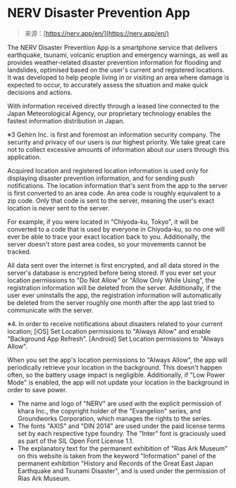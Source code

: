 <!--yml
category: 未分类
date: 2024-05-27 14:23:32
-->

# NERV Disaster Prevention App

> 来源：[https://nerv.app/en/](https://nerv.app/en/)

The NERV Disaster Prevention App is a smartphone service that delivers earthquake, tsunami, volcanic eruption and emergency warnings, as well as provides weather-related disaster prevention information for flooding and landslides, optimised based on the user's current and registered locations. It was developed to help people living in or visiting an area where damage is expected to occur, to accurately assess the situation and make quick decisions and actions.

With information received directly through a leased line connected to the Japan Meteorological Agency, our proprietary technology enables the fastest information distribution in Japan.

※3 Gehirn Inc. is first and foremost an information security company. The security and privacy of our users is our highest priority. We take great care not to collect excessive amounts of information about our users through this application.

Acquired location and registered location information is used only for displaying disaster prevention information, and for sending push notifications. The location information that's sent from the app to the server is first converted to an area code. An area code is roughly equivalent to a zip code. Only that code is sent to the server, meaning the user's exact location is never sent to the server.

For example, if you were located in "Chiyoda-ku, Tokyo", it will be converted to a code that is used by everyone in Chiyoda-ku, so no one will ever be able to trace your exact location back to you. Additionally, the server doesn't store past area codes, so your movements cannot be tracked.

All data sent over the internet is first encrypted, and all data stored in the server's database is encrypted before being stored. If you ever set your location permissions to "Do Not Allow" or "Allow Only While Using", the registration information will be deleted from the server. Additionally, if the user ever uninstalls the app, the registration information will automatically be deleted from the server roughly one month after the app last tried to communicate with the server.

※4\. In order to receive notifications about disasters related to your current location; [iOS] Set Location permissions to "Always Allow" and enable "Background App Refresh". [Android] Set Location permissions to "Always Allow".

When you set the app's location permissions to "Always Allow", the app will periodically retrieve your location in the background. This doesn't happen often, so the battery usage impact is negligible. Additionally, if "Low Power Mode" is enabled, the app will not update your location in the background in order to save power.

*   The name and logo of "NERV" are used with the explicit permission of khara Inc., the copyright holder of the "Evangelion" series, and Groundworks Corporation, which manages the rights to the series.
*   The fonts "AXIS" and "DIN 2014" are used under the paid license terms set by each respective type foundry. The "Inter" font is graciously used as part of the SIL Open Font License 1.1.
*   The explanatory text for the permanent exhibition of "Rias Ark Museum" on this website is taken from the keyword "Information" panel of the permanent exhibition "History and Records of the Great East Japan Earthquake and Tsunami Disaster", and is used under the permission of Rias Ark Museum.